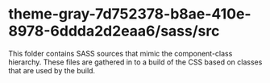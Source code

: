 # theme-gray-7d752378-b8ae-410e-8978-6ddda2d2eaa6/sass/src

This folder contains SASS sources that mimic the component-class hierarchy. These files
are gathered in to a build of the CSS based on classes that are used by the build.
